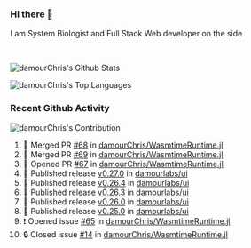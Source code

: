 ### Hi there 👋
I am System Biologist and Full Stack Web developer on the side



<br/>
  


<!-- GitHub Readme Github Stats - https://github.com/anuraghazra/github-readme-stats -->
![damourChris's Github Stats ](https://github-readme-stats.vercel.app/api?username=damourChris&show_icons=true&theme=transparent)

![damourChris's Top Languages](https://github-readme-stats.vercel.app/api/top-langs/?username=damourChris&layout=pie&theme=transparent)
<br/>


<h3> Recent Github Activity </h3>

<!-- Github Contribution Stats  - https://github.com/ashutosh00710/github-readme-activity-graph -->
![damourChris's Contribution](https://github-readme-activity-graph.vercel.app/graph/?username=damourChris&bg_color=1F222E&color=F8D866&line=F85D7F&point=FFFFFF&hide_border=true)
<!-- https://github.com/jamesgeorge007/github-activity-readme -->

<!--START_SECTION:activity-->
1. 🎉 Merged PR [#68](https://github.com/damourChris/WasmtimeRuntime.jl/pull/68) in [damourChris/WasmtimeRuntime.jl](https://github.com/damourChris/WasmtimeRuntime.jl)
2. 🎉 Merged PR [#69](https://github.com/damourChris/WasmtimeRuntime.jl/pull/69) in [damourChris/WasmtimeRuntime.jl](https://github.com/damourChris/WasmtimeRuntime.jl)
3. 💪 Opened PR [#67](https://github.com/damourChris/WasmtimeRuntime.jl/pull/67) in [damourChris/WasmtimeRuntime.jl](https://github.com/damourChris/WasmtimeRuntime.jl)
4. 🚀 Published release [v0.27.0](https://github.com/damourlabs/ui/releases/tag/v0.27.0) in [damourlabs/ui](https://github.com/damourlabs/ui)
5. 🚀 Published release [v0.26.4](https://github.com/damourlabs/ui/releases/tag/v0.26.4) in [damourlabs/ui](https://github.com/damourlabs/ui)
6. 🚀 Published release [v0.26.3](https://github.com/damourlabs/ui/releases/tag/v0.26.3) in [damourlabs/ui](https://github.com/damourlabs/ui)
7. 🚀 Published release [v0.26.0](https://github.com/damourlabs/ui/releases/tag/v0.26.0) in [damourlabs/ui](https://github.com/damourlabs/ui)
8. 🚀 Published release [v0.25.0](https://github.com/damourlabs/ui/releases/tag/v0.25.0) in [damourlabs/ui](https://github.com/damourlabs/ui)
9. ❗ Opened issue [#65](https://github.com/damourChris/WasmtimeRuntime.jl/issues/65) in [damourChris/WasmtimeRuntime.jl](https://github.com/damourChris/WasmtimeRuntime.jl)
10. 🔒 Closed issue [#14](https://github.com/damourChris/WasmtimeRuntime.jl/issues/14) in [damourChris/WasmtimeRuntime.jl](https://github.com/damourChris/WasmtimeRuntime.jl)
<!--END_SECTION:activity-->


